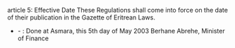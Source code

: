 article 5: Effective Date
These Regulations shall come into force on the date of their publication in the Gazette of Eritrean Laws. 
<ul>
			<li> - : Done at Asmara, this 5th day of May 2003
Berhane Abrehe, Minister of Finance <ul>
			</ul></li></ul>